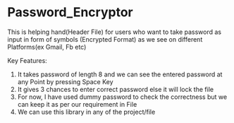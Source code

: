 # Password_Encryptor
This is helping hand(Header File) for users who want to take password as input in form of symbols (Encrypted Format) as we see on different Platforms(ex Gmail, Fb etc)

Key Features:
1) It takes password of length 8 and we can see the entered password at any Point by pressing Space Key
2) It gives 3 chances to enter correct password else it will lock the file
3) For now, I have used dummy password to check the correctness but we can keep it as per our requirement in File
4) We can use this library in any of the project/file
